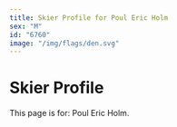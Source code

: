 ```yaml
---
title: Skier Profile for Poul Eric Holm
sex: "M"
id: "6760"
image: "/img/flags/den.svg" 
---
```


# Skier Profile

This page is for: Poul Eric Holm.
    